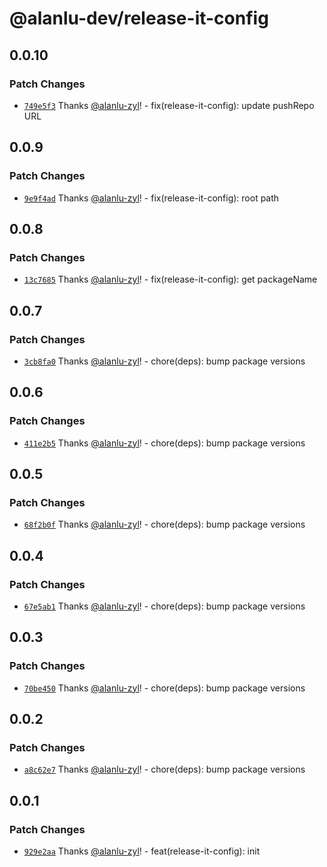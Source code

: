 # @alanlu-dev/release-it-config

## 0.0.10

### Patch Changes

- [`749e5f3`](https://github.com/alanlu-dev/web-kit/commit/749e5f3244bf6d2dde453a9a9ae56bae877f8e87) Thanks [@alanlu-zyl](https://github.com/alanlu-zyl)! - fix(release-it-config): update pushRepo URL

## 0.0.9

### Patch Changes

- [`9e9f4ad`](https://github.com/alanlu-dev/web-kit/commit/9e9f4ad8decfcb64a4bd10a6ac1c96da18cd9fa4) Thanks [@alanlu-zyl](https://github.com/alanlu-zyl)! - fix(release-it-config): root path

## 0.0.8

### Patch Changes

- [`13c7685`](https://github.com/alanlu-dev/web-kit/commit/13c768546402424ce0822d90659893026f5d1c1c) Thanks [@alanlu-zyl](https://github.com/alanlu-zyl)! - fix(release-it-config): get packageName

## 0.0.7

### Patch Changes

- [`3cb8fa0`](https://github.com/alanlu-dev/web-kit/commit/3cb8fa0bc39a059c1553ed1abb16280fbfa50997) Thanks [@alanlu-zyl](https://github.com/alanlu-zyl)! - chore(deps): bump package versions

## 0.0.6

### Patch Changes

- [`411e2b5`](https://github.com/alanlu-dev/web-kit/commit/411e2b5108fc09280410f76af107d0eefe812fdf) Thanks [@alanlu-zyl](https://github.com/alanlu-zyl)! - chore(deps): bump package versions

## 0.0.5

### Patch Changes

- [`68f2b0f`](https://github.com/alanlu-dev/web-kit/commit/68f2b0faa806ef25e3dcd5ec1b11ce4070a0c577) Thanks [@alanlu-zyl](https://github.com/alanlu-zyl)! - chore(deps): bump package versions

## 0.0.4

### Patch Changes

- [`67e5ab1`](https://github.com/alanlu-dev/web-kit/commit/67e5ab1c702a7860ac2855deb6026060da2eba12) Thanks [@alanlu-zyl](https://github.com/alanlu-zyl)! - chore(deps): bump package versions

## 0.0.3

### Patch Changes

- [`70be450`](https://github.com/alanlu-dev/web-kit/commit/70be45030756b71582fee4f2dad86134167ac942) Thanks [@alanlu-zyl](https://github.com/alanlu-zyl)! - chore(deps): bump package versions

## 0.0.2

### Patch Changes

- [`a8c62e7`](https://github.com/alanlu-dev/web-kit/commit/a8c62e710a8a545cff0528acdcf1da1c92877e2c) Thanks [@alanlu-zyl](https://github.com/alanlu-zyl)! - chore(deps): bump package versions

## 0.0.1

### Patch Changes

- [`929e2aa`](https://github.com/alanlu-dev/web-kit/commit/929e2aacfb137eb27e46743c92d861d321217a04) Thanks [@alanlu-zyl](https://github.com/alanlu-zyl)! - feat(release-it-config): init

